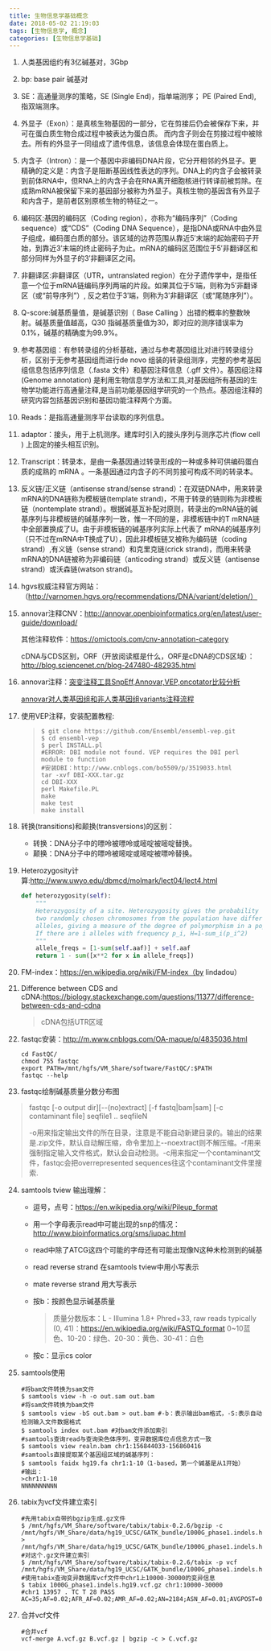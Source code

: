 ```yaml
---
title: 生物信息学基础概念
date: 2018-05-02 21:19:03
tags: [生物信息学, 概念]
categories: [生物信息学基础]
---
```


1. 人类基因组约有3亿碱基对，3Gbp

2. bp: base pair 碱基对

3. SE：高通量测序的策略，SE (Single End)，指单端测序；
   PE (Paired End), 指双端测序。

4. 外显子（Exon）：是真核生物基因的一部分，它在剪接后仍会被保存下来，并可在蛋白质生物合成过程中被表达为蛋白质。 而内含子则会在剪接过程中被除去。所有的外显子一同组成了遗传信息，该信息会体现在蛋白质上。

   <!--more-->

5. 内含子（Intron）：是一个基因中非编码DNA片段，它分开相邻的外显子。更精确的定义是：内含子是阻断基因线性表达的序列。DNA上的内含子会被转录到前体RNA中，但RNA上的内含子会在RNA离开细胞核进行转译前被剪除。在成熟mRNA被保留下来的基因部分被称为外显子。真核生物的基因含有外显子和内含子，是前者区别原核生物的特征之一。

6. 编码区:基因的编码区（Coding region），亦称为“编码序列”（Coding sequence）或“CDS”（Coding DNA Sequence），是指DNA或RNA中由外显子组成，编码蛋白质的部分。该区域的边界范围从靠近5′末端的起始密码子开始，到靠近3′末端的终止密码子为止。mRNA的编码区范围位于5′非翻译区和部分同样为外显子的3′非翻译区之间。

7. 非翻译区:非翻译区（UTR，untranslated region）在分子遗传学中，是指任意一个位于mRNA链编码序列两端的片段。如果其位于5′端，则称为5′非翻译区（或“前导序列”）, 反之若位于3′端，则称为3′非翻译区（或“尾随序列”）。

8. Q-score:碱基质量值，是碱基识别（ Base Calling ）出错的概率的整数映射。碱基质量值越高，Q30 指碱基质量值为30，即对应的测序错误率为0.1%，碱基的精确度为99.9%。

9. 参考基因组：有参转录组的分析基础，通过与参考基因组比对进行转录组分析，区别于无参考基因组而进行de novo 组装的转录组测序，完整的参考基因组信息包括序列信息（.fasta 文件）和基因注释信息（.gff 文件）。基因组注释(Genome annotation) 是利用生物信息学方法和工具,对基因组所有基因的生物学功能进行高通量注释,是当前功能基因组学研究的一个热点。基因组注释的研究内容包括基因识别和基因功能注释两个方面。

10. Reads：是指高通量测序平台读取的序列信息。

11. adaptor：接头，用于上机测序。建库时引入的接头序列与测序芯片(flow cell ) 上固定的接头相互识别。

12. Transcript：转录本，是由一条基因通过转录形成的一种或多种可供编码蛋白质的成熟的 mRNA 。一条基因通过内含子的不同剪接可构成不同的转录本。

13. 反义链/正义链（antisense strand/sense strand）：在双链DNA中，用来转录mRNA的DNA链称为模板链(template strand)，不用于转录的链则称为非模板链（nontemplate strand）。根据碱基互补配对原则，转录出的mRNA链的碱基序列与非模板链的碱基序列一致，惟一不同的是，非模板链中的T mRNA链中全部置换成了U。由于非模板链的碱基序列实际上代表了 mRNA的碱基序列（只不过在mRNA中T换成了U），因此非模板链又被称为编码链（coding strand）,有义链（sense strand）和克里克链(crick strand)，而用来转录mRNA的DNA链被称为非编码链（anticoding strand）或反义链（antisense strand）或沃森链(watson strand)。 

14. hgvs权威注释官方网站：（http://varnomen.hgvs.org/recommendations/DNA/variant/deletion/）

15. annovar注释CNV：http://annovar.openbioinformatics.org/en/latest/user-guide/download/

    其他注释软件：https://omictools.com/cnv-annotation-category

    cDNA与CDS区别，ORF（开放阅读框是什么，ORF是cDNA的CDS区域）：http://blog.sciencenet.cn/blog-247480-482935.html

16. annovar注释：[突变注释工具SnpEff,Annovar,VEP,oncotator比较分析](http://www.jianshu.com/p/6284f57664b9)

    [annovar对人类基因组和非人类基因组variants注释流程](http://blog.csdn.net/u013816205/article/details/51262289)

17. 使用VEP注释，安装配置教程:

    > ```shell
    > $ git clone https://github.com/Ensembl/ensembl-vep.git
    > $ cd ensembl-vep
    > $ perl INSTALL.pl
    > #ERROR: DBI module not found. VEP requires the DBI perl module to function
    > #安装DBI：http://www.cnblogs.com/bo5509/p/3519033.html
    > tar -xvf DBI-XXX.tar.gz
    > cd DBI-XXX
    > perl Makefile.PL
    > make
    > make test
    > make install
    > ```

18. 转换(transitions)和颠换(transversions)的区别：

    - 转换：DNA分子中的嘌呤被嘌呤或嘧啶被嘧啶替换。
    - 颠换：DNA分子中的嘌呤被嘧啶或嘧啶被嘌呤替换。

19. Heterozygosity计算:http://www.uwyo.edu/dbmcd/molmark/lect04/lect4.html

    ```python
    def heterozygosity(self):
        """
    	Heterozygosity of a site. Heterozygosity gives the probability that
    	two randomly chosen chromosomes from the population have different
    	alleles, giving a measure of the degree of polymorphism in a population.
    	If there are i alleles with frequency p_i, H=1-sum_i(p_i^2)
    	"""
        allele_freqs = [1-sum(self.aaf)] + self.aaf
        return 1 - sum([x**2 for x in allele_freqs])
    ```

20. FM-index：https://en.wikipedia.org/wiki/FM-index（by lindadou）

21. Difference between CDS and cDNA:https://biology.stackexchange.com/questions/11377/difference-between-cds-and-cdna

    > cDNA包括UTR区域

22. fastqc安装：http://m.www.cnblogs.com/OA-maque/p/4835036.html

    ```shell
    cd FastQC/
    chmod 755 fastqc			
    export PATH=/mnt/hgfs/VM_Share/software/FastQC/:$PATH
    fastqc --help
    ```

23. fastqc绘制碱基质量分数分布图


> fastqc [-o output dir][--(no)extract] [-f fastq|bam|sam]
> [-c contaminant file] seqfile1 .. seqfileN
>
> -o用来指定输出文件的所在目录，注意是不能自动新建目录的。输出的结果是.zip文件，默认自动解压缩，命令里加上--noextract则不解压缩。-f用来强制指定输入文件格式，默认会自动检测。-c用来指定一个contaminant文件，fastqc会把overrepresented sequences往这个contaminant文件里搜索.

24. samtools tview 输出理解：

    - 逗号，点号：https://en.wikipedia.org/wiki/Pileup_format

    - 用一个字母表示read中可能出现的snp的情况：http://www.bioinformatics.org/sms/iupac.html

    - read中除了ATCG这四个可能的字母还有可能出现像N这种未检测到的碱基

    - read reverse strand 在samtools tview中用小写表示

    - mate reverse strand 用大写表示

    - 按b：按颜色显示碱基质量

      > 质量分数版本：L - Illumina 1.8+ Phred+33,  raw reads typically (0, 41)：https://en.wikipedia.org/wiki/FASTQ_format
      > 0~10蓝色、10-20：绿色、20-30：黄色、30-41：白色

    - 按c：显示cs color

25. samtools使用

    ```shell
    #将bam文件转换为sam文件
    $ samtools view -h -o out.sam out.bam
    #将sam文件转换为bam文件
    $ samtools view -bS out.bam > out.bam #-b：表示输出bam格式，-S:表示自动检测输入文件数据格式
    $ samtools index out.bam #对bam文件添加索引
    #samtools查询read与查询染色体序列，变异数据库位点信息方式一致
    $ samtools view realn.bam chr1:156844033-156860416
    #samtools直接提取某个基因组区域的碱基序列：
    $ samtools faidx hg19.fa chr1:1-10（1-based，第一个碱基是从1开始）
    #输出：
    >chr1:1-10
    NNNNNNNNNN
    ```

26. tabix为vcf文件建立索引

    ```shell
    #先用tabix自带的bgzip生成.gz文件
    $ /mnt/hgfs/VM_Share/software/tabix/tabix-0.2.6/bgzip -c /mnt/hgfs/VM_Share/data/hg19_UCSC/GATK_bundle/1000G_phase1.indels.hg19.vcf > /mnt/hgfs/VM_Share/data/hg19_UCSC/GATK_bundle/1000G_phase1.indels.hg19.vcf.gz
    #对这个.gz文件建立索引
    $ /mnt/hgfs/VM_Share/software/tabix/tabix-0.2.6/tabix -p vcf /mnt/hgfs/VM_Share/data/hg19_UCSC/GATK_bundle/1000G_phase1.indels.hg19.vcf.gz
    #使用tabix查询变异数据库vcf文件中chr1上10000-30000的变异信息
    $ tabix 1000G_phase1.indels.hg19.vcf.gz chr1:10000-30000
    #chr1 13957 . TC T 28 PASS AC=35;AF=0.02;AFR_AF=0.02;AMR_AF=0.02;AN=2184;ASN_AF=0.01;AVGPOST=0.8711;ERATE=0.0065;EUR_AF=0.02;LDAF=0.0788;RSQ=0.2501;THETA=0.0100;VT=INDEL
    ```

27. 合并vcf文件

    ```shell
    #合并vcf
    vcf-merge A.vcf.gz B.vcf.gz | bgzip -c > C.vcf.gz
    ```

    ​



​		